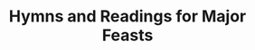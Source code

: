---
title: Hymns and Readings for Major Feasts
weight: 2
type: docs
prev: book/hymns-and-readings/for-days-of-week
next: book/appendices
toc: false
---